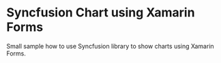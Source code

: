 # Syncfusion Chart using Xamarin Forms
Small sample how to use Syncfusion library to show charts using Xamarin Forms.

